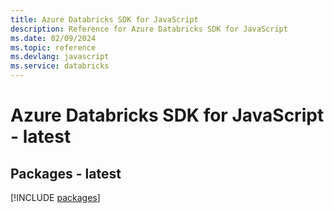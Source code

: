 ```yaml
---
title: Azure Databricks SDK for JavaScript
description: Reference for Azure Databricks SDK for JavaScript
ms.date: 02/09/2024
ms.topic: reference
ms.devlang: javascript
ms.service: databricks
---
```

# Azure Databricks SDK for JavaScript - latest
## Packages - latest
[!INCLUDE [packages](databricks-index.md)]